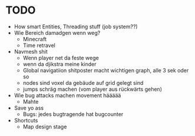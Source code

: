 # TODO

- How smart Entities, Threading stuff (job system??)
- Wie Bereich damadgen wenn weg?
    - Minecraft
    - Time retravel
- Navmesh shit
    - Wenn player net da feste wege
    - wenn da djikstra meine kinder
    - Global navigatiion shitposter macht wichtigen graph, alle 3 sek oder so
    - nodes sind voxel da gebäude auf grid gelegt sind
    - jumps schräg machen (vom player aus rückwärts gehen)
- Wie bug attacks machen movement häääää
    - Mahte
- Save yo ass
    - Bugs: jedes bugtragende hat bugcounter
- Shortcuts
    - Map design stage

